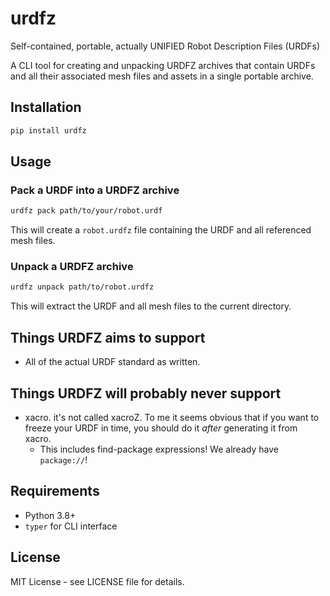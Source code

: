 # urdfz

Self-contained, portable, actually UNIFIED Robot Description Files (URDFs)

A CLI tool for creating and unpacking URDFZ archives that contain URDFs and all their associated mesh files and assets in a single portable archive.

## Installation

```bash
pip install urdfz
```

## Usage

### Pack a URDF into a URDFZ archive

```bash
urdfz pack path/to/your/robot.urdf
```

This will create a `robot.urdfz` file containing the URDF and all referenced mesh files.

### Unpack a URDFZ archive

```bash
urdfz unpack path/to/robot.urdfz
```

This will extract the URDF and all mesh files to the current directory.

## Things URDFZ aims to support

- All of the actual URDF standard as written.

## Things URDFZ will probably never support

- xacro. it's not called xacroZ. To me it seems obvious that if you want to freeze your URDF in time, you should do it *after* generating it from xacro.
  - This includes find-package expressions! We already have `package://`!

## Requirements

- Python 3.8+
- `typer` for CLI interface

## License

MIT License - see LICENSE file for details.

